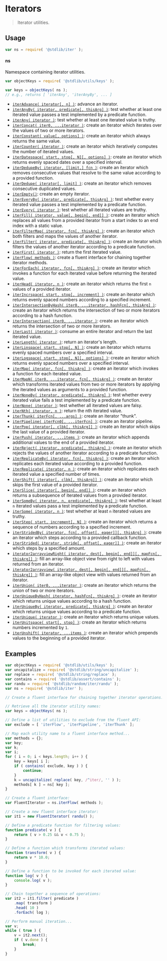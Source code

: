<!--

@license Apache-2.0

Copyright (c) 2018 The Stdlib Authors.

Licensed under the Apache License, Version 2.0 (the "License");
you may not use this file except in compliance with the License.
You may obtain a copy of the License at

   http://www.apache.org/licenses/LICENSE-2.0

Unless required by applicable law or agreed to in writing, software
distributed under the License is distributed on an "AS IS" BASIS,
WITHOUT WARRANTIES OR CONDITIONS OF ANY KIND, either express or implied.
See the License for the specific language governing permissions and
limitations under the License.

-->

# Iterators

> Iterator utilities.

<section class="usage">

## Usage

```javascript
var ns = require( '@stdlib/iter' );
```

#### ns

Namespace containing iterator utilities.

```javascript
var objectKeys = require( '@stdlib/utils/keys' );

var keys = objectKeys( ns );
// e.g., returns [ 'iterAny', 'iterAnyBy', ... ]
```

<!-- <toc pattern="*"> -->

<div class="namespace-toc">

-   <span class="signature">[`iterAdvance( iterator[, n] )`][@stdlib/iter/advance]</span><span class="delimiter">: </span><span class="description">advance an iterator.</span>
-   <span class="signature">[`iterAnyBy( iterator, predicate[, thisArg] )`][@stdlib/iter/any-by]</span><span class="delimiter">: </span><span class="description">test whether at least one iterated value passes a test implemented by a predicate function.</span>
-   <span class="signature">[`iterAny( iterator )`][@stdlib/iter/any]</span><span class="delimiter">: </span><span class="description">test whether at least one iterated value is truthy.</span>
-   <span class="signature">[`iterConcat( iter0, ...iterator )`][@stdlib/iter/concat]</span><span class="delimiter">: </span><span class="description">create an iterator which iterates over the values of two or more iterators.</span>
-   <span class="signature">[`iterConstant( value[, options] )`][@stdlib/iter/constant]</span><span class="delimiter">: </span><span class="description">create an iterator which always returns the same value.</span>
-   <span class="signature">[`iterCounter( iterator )`][@stdlib/iter/counter]</span><span class="delimiter">: </span><span class="description">create an iterator which iteratively computes the number of iterated values.</span>
-   <span class="signature">[`iterDatespace( start, stop[, N][, options] )`][@stdlib/iter/datespace]</span><span class="delimiter">: </span><span class="description">create an iterator which returns evenly spaced dates over a specified interval.</span>
-   <span class="signature">[`iterDedupeBy( iterator, [limit,] fcn )`][@stdlib/iter/dedupe-by]</span><span class="delimiter">: </span><span class="description">create an iterator which removes consecutive values that resolve to the same value according to a provided function.</span>
-   <span class="signature">[`iterDedupe( iterator[, limit] )`][@stdlib/iter/dedupe]</span><span class="delimiter">: </span><span class="description">create an iterator which removes consecutive duplicated values.</span>
-   <span class="signature">[`iterEmpty()`][@stdlib/iter/empty]</span><span class="delimiter">: </span><span class="description">create an empty iterator.</span>
-   <span class="signature">[`iterEveryBy( iterator, predicate[, thisArg] )`][@stdlib/iter/every-by]</span><span class="delimiter">: </span><span class="description">test whether every iterated value passes a test implemented by a predicate function.</span>
-   <span class="signature">[`iterEvery( iterator )`][@stdlib/iter/every]</span><span class="delimiter">: </span><span class="description">test whether all iterated values are truthy.</span>
-   <span class="signature">[`iterFill( iterator, value[, begin[, end]] )`][@stdlib/iter/fill]</span><span class="delimiter">: </span><span class="description">create an iterator which replaces all values from a provided iterator from a start index to an end index with a static value.</span>
-   <span class="signature">[`iterFilterMap( iterator, fcn[, thisArg] )`][@stdlib/iter/filter-map]</span><span class="delimiter">: </span><span class="description">create an iterator which both filters and maps the values of another iterator.</span>
-   <span class="signature">[`iterFilter( iterator, predicate[, thisArg] )`][@stdlib/iter/filter]</span><span class="delimiter">: </span><span class="description">create an iterator which filters the values of another iterator according to a predicate function.</span>
-   <span class="signature">[`iterFirst( iterator )`][@stdlib/iter/first]</span><span class="delimiter">: </span><span class="description">return the first iterated value.</span>
-   <span class="signature">[`iterFlow( methods )`][@stdlib/iter/flow]</span><span class="delimiter">: </span><span class="description">create a fluent interface for chaining together iterator methods.</span>
-   <span class="signature">[`iterForEach( iterator, fcn[, thisArg] )`][@stdlib/iter/for-each]</span><span class="delimiter">: </span><span class="description">create an iterator which invokes a function for each iterated value before returning the iterated value.</span>
-   <span class="signature">[`iterHead( iterator, n )`][@stdlib/iter/head]</span><span class="delimiter">: </span><span class="description">create an iterator which returns the first `n` values of a provided iterator.</span>
-   <span class="signature">[`iterIncrspace( start, stop[, increment] )`][@stdlib/iter/incrspace]</span><span class="delimiter">: </span><span class="description">create an iterator which returns evenly spaced numbers according to a specified increment.</span>
-   <span class="signature">[`iterIntersectionByHash( iter0, ...iterator, hashFcn[, thisArg] )`][@stdlib/iter/intersection-by-hash]</span><span class="delimiter">: </span><span class="description">create an iterator which returns the intersection of two or more iterators according to a hash function.</span>
-   <span class="signature">[`iterIntersection( iter0, ...iterator )`][@stdlib/iter/intersection]</span><span class="delimiter">: </span><span class="description">create an iterator which returns the intersection of two or more iterators.</span>
-   <span class="signature">[`iterLast( iterator )`][@stdlib/iter/last]</span><span class="delimiter">: </span><span class="description">consume an entire iterator and return the last iterated value.</span>
-   <span class="signature">[`iterLength( iterator )`][@stdlib/iter/length]</span><span class="delimiter">: </span><span class="description">return an iterator's length.</span>
-   <span class="signature">[`iterLinspace( start, stop[, N] )`][@stdlib/iter/linspace]</span><span class="delimiter">: </span><span class="description">create an iterator which returns evenly spaced numbers over a specified interval.</span>
-   <span class="signature">[`iterLogspace( start, stop[, N][, options] )`][@stdlib/iter/logspace]</span><span class="delimiter">: </span><span class="description">create an iterator which returns evenly spaced numbers over a specified interval.</span>
-   <span class="signature">[`iterMap( iterator, fcn[, thisArg] )`][@stdlib/iter/map]</span><span class="delimiter">: </span><span class="description">create an iterator which invokes a function for each iterated value.</span>
-   <span class="signature">[`iterMapN( iter0, ...iterator, fcn[, thisArg] )`][@stdlib/iter/mapn]</span><span class="delimiter">: </span><span class="description">create an iterator which transforms iterated values from two or more iterators by applying the iterated values as arguments to a provided function.</span>
-   <span class="signature">[`iterNoneBy( iterator, predicate[, thisArg] )`][@stdlib/iter/none-by]</span><span class="delimiter">: </span><span class="description">test whether every iterated value fails a test implemented by a predicate function.</span>
-   <span class="signature">[`iterNone( iterator )`][@stdlib/iter/none]</span><span class="delimiter">: </span><span class="description">test whether all iterated values are falsy.</span>
-   <span class="signature">[`iterNth( iterator, n )`][@stdlib/iter/nth]</span><span class="delimiter">: </span><span class="description">return the nth iterated value.</span>
-   <span class="signature">[`iterThunk( iterFcn[, ...args] )`][@stdlib/iter/pipeline-thunk]</span><span class="delimiter">: </span><span class="description">create an iterator "thunk".</span>
-   <span class="signature">[`iterPipeline( iterFcn0[, ...iterFcn] )`][@stdlib/iter/pipeline]</span><span class="delimiter">: </span><span class="description">create an iterator pipeline.</span>
-   <span class="signature">[`iterPop( iterator[, clbk[, thisArg]] )`][@stdlib/iter/pop]</span><span class="delimiter">: </span><span class="description">create an iterator which skips the last value of a provided iterator.</span>
-   <span class="signature">[`iterPush( iterator, ...items )`][@stdlib/iter/push]</span><span class="delimiter">: </span><span class="description">create an iterator which appends additional values to the end of a provided iterator.</span>
-   <span class="signature">[`iterReject( iterator, predicate[, thisArg] )`][@stdlib/iter/reject]</span><span class="delimiter">: </span><span class="description">create an iterator which rejects the values of another iterator according to a predicate function.</span>
-   <span class="signature">[`iterReplicateBy( iterator, fcn[, thisArg] )`][@stdlib/iter/replicate-by]</span><span class="delimiter">: </span><span class="description">create an iterator which replicates each iterated value according to a provided function.</span>
-   <span class="signature">[`iterReplicate( iterator, n )`][@stdlib/iter/replicate]</span><span class="delimiter">: </span><span class="description">create an iterator which replicates each iterated value a specified number of times.</span>
-   <span class="signature">[`iterShift( iterator[, clbk[, thisArg]] )`][@stdlib/iter/shift]</span><span class="delimiter">: </span><span class="description">create an iterator which skips the first value of a provided iterator.</span>
-   <span class="signature">[`iterSlice( iterator[, begin[, end]] )`][@stdlib/iter/slice]</span><span class="delimiter">: </span><span class="description">create an iterator which returns a subsequence of iterated values from a provided iterator.</span>
-   <span class="signature">[`iterSomeBy( iterator, n, predicate[, thisArg] )`][@stdlib/iter/some-by]</span><span class="delimiter">: </span><span class="description">test whether at least `n` iterated values pass a test implemented by a predicate function.</span>
-   <span class="signature">[`iterSome( iterator, n )`][@stdlib/iter/some]</span><span class="delimiter">: </span><span class="description">test whether at least `n` iterated values are truthy.</span>
-   <span class="signature">[`iterStep( start, increment[, N] )`][@stdlib/iter/step]</span><span class="delimiter">: </span><span class="description">create an iterator which returns a sequence of numbers according to a specified increment.</span>
-   <span class="signature">[`iterStridedBy( iterator, fcn[, offset[, eager]][, thisArg] )`][@stdlib/iter/strided-by]</span><span class="delimiter">: </span><span class="description">create an iterator which steps according to a provided callback function.</span>
-   <span class="signature">[`iterStrided( iterator, stride[, offset[, eager]] )`][@stdlib/iter/strided]</span><span class="delimiter">: </span><span class="description">create an iterator which steps by a specified amount.</span>
-   <span class="signature">[`iterator2arrayviewRight( iterator, dest[, begin[, end]][, mapFcn[, thisArg]] )`][@stdlib/iter/to-array-view-right]</span><span class="delimiter">: </span><span class="description">fill an array-like object view from right to left with values returned from an iterator.</span>
-   <span class="signature">[`iterator2arrayview( iterator, dest[, begin[, end]][, mapFcn[, thisArg]] )`][@stdlib/iter/to-array-view]</span><span class="delimiter">: </span><span class="description">fill an array-like object view with values returned from an iterator.</span>
-   <span class="signature">[`iterUnion( iter0, ...iterator )`][@stdlib/iter/union]</span><span class="delimiter">: </span><span class="description">create an iterator which returns the union of two or more iterators.</span>
-   <span class="signature">[`iterUniqueByHash( iterator, hashFcn[, thisArg] )`][@stdlib/iter/unique-by-hash]</span><span class="delimiter">: </span><span class="description">create an iterator which returns unique values according to a hash function.</span>
-   <span class="signature">[`iterUniqueBy( iterator, predicate[, thisArg] )`][@stdlib/iter/unique-by]</span><span class="delimiter">: </span><span class="description">create an iterator which returns unique values according to a predicate function.</span>
-   <span class="signature">[`iterUnique( iterator )`][@stdlib/iter/unique]</span><span class="delimiter">: </span><span class="description">create an iterator which returns unique values.</span>
-   <span class="signature">[`iterUnitspace( start[, stop] )`][@stdlib/iter/unitspace]</span><span class="delimiter">: </span><span class="description">create an iterator which returns numbers incremented by `1`.</span>
-   <span class="signature">[`iterUnshift( iterator, ...items )`][@stdlib/iter/unshift]</span><span class="delimiter">: </span><span class="description">create an iterator which prepends values to the beginning of a provided iterator.</span>

</div>

<!-- </toc> -->

</section>

<!-- /.usage -->

<section class="examples">

## Examples

<!-- eslint no-undef: "error" -->

```javascript
var objectKeys = require( '@stdlib/utils/keys' );
var uncapitalize = require( '@stdlib/string/uncapitalize' );
var replace = require( '@stdlib/string/replace' );
var contains = require( '@stdlib/assert/contains' );
var randu = require( '@stdlib/random/iter/randu' );
var ns = require( '@stdlib/iter' );

// Create a fluent interface for chaining together iterator operations...

// Retrieve all the iterator utility names:
var keys = objectKeys( ns );

// Define a list of utilities to exclude from the fluent API:
var exclude = [ 'iterFlow', 'iterPipeline', 'iterThunk' ];

// Map each utility name to a fluent interface method...
var methods = {};
var key;
var k;
var i;
for ( i = 0; i < keys.length; i++ ) {
    key = keys[ i ];
    if ( contains( exclude, key ) ) {
        continue;
    }
    k = uncapitalize( replace( key, /^iter/, '' ) );
    methods[ k ] = ns[ key ];
}

// Create a fluent interface:
var FluentIterator = ns.iterFlow( methods );

// Create a new fluent interface iterator:
var it1 = new FluentIterator( randu() );

// Define a predicate function for filtering values:
function predicate( v ) {
    return ( v > 0.25 && v < 0.75 );
}

// Define a function which transforms iterated values:
function transform( v ) {
    return v * 10.0;
}

// Define a function to be invoked for each iterated value:
function log( v ) {
    console.log( v );
}

// Chain together a sequence of operations:
var it2 = it1.filter( predicate )
    .map( transform )
    .head( 10 )
    .forEach( log );

// Perform manual iteration...
var v;
while ( true ) {
    v = it2.next();
    if ( v.done ) {
        break;
    }
}
```

</section>

<!-- /.examples -->

<!-- Section for related `stdlib` packages. Do not manually edit this section, as it is automatically populated. -->

<section class="related">

</section>

<!-- /.related -->

<!-- Section for all links. Make sure to keep an empty line after the `section` element and another before the `/section` close. -->

<section class="links">

<!-- <toc-links> -->

[@stdlib/iter/advance]: https://github.com/stdlib-js/stdlib/tree/develop/lib/node_modules/%40stdlib/iter/advance

[@stdlib/iter/any-by]: https://github.com/stdlib-js/stdlib/tree/develop/lib/node_modules/%40stdlib/iter/any-by

[@stdlib/iter/any]: https://github.com/stdlib-js/stdlib/tree/develop/lib/node_modules/%40stdlib/iter/any

[@stdlib/iter/concat]: https://github.com/stdlib-js/stdlib/tree/develop/lib/node_modules/%40stdlib/iter/concat

[@stdlib/iter/constant]: https://github.com/stdlib-js/stdlib/tree/develop/lib/node_modules/%40stdlib/iter/constant

[@stdlib/iter/counter]: https://github.com/stdlib-js/stdlib/tree/develop/lib/node_modules/%40stdlib/iter/counter

[@stdlib/iter/datespace]: https://github.com/stdlib-js/stdlib/tree/develop/lib/node_modules/%40stdlib/iter/datespace

[@stdlib/iter/dedupe-by]: https://github.com/stdlib-js/stdlib/tree/develop/lib/node_modules/%40stdlib/iter/dedupe-by

[@stdlib/iter/dedupe]: https://github.com/stdlib-js/stdlib/tree/develop/lib/node_modules/%40stdlib/iter/dedupe

[@stdlib/iter/empty]: https://github.com/stdlib-js/stdlib/tree/develop/lib/node_modules/%40stdlib/iter/empty

[@stdlib/iter/every-by]: https://github.com/stdlib-js/stdlib/tree/develop/lib/node_modules/%40stdlib/iter/every-by

[@stdlib/iter/every]: https://github.com/stdlib-js/stdlib/tree/develop/lib/node_modules/%40stdlib/iter/every

[@stdlib/iter/fill]: https://github.com/stdlib-js/stdlib/tree/develop/lib/node_modules/%40stdlib/iter/fill

[@stdlib/iter/filter-map]: https://github.com/stdlib-js/stdlib/tree/develop/lib/node_modules/%40stdlib/iter/filter-map

[@stdlib/iter/filter]: https://github.com/stdlib-js/stdlib/tree/develop/lib/node_modules/%40stdlib/iter/filter

[@stdlib/iter/first]: https://github.com/stdlib-js/stdlib/tree/develop/lib/node_modules/%40stdlib/iter/first

[@stdlib/iter/flow]: https://github.com/stdlib-js/stdlib/tree/develop/lib/node_modules/%40stdlib/iter/flow

[@stdlib/iter/for-each]: https://github.com/stdlib-js/stdlib/tree/develop/lib/node_modules/%40stdlib/iter/for-each

[@stdlib/iter/head]: https://github.com/stdlib-js/stdlib/tree/develop/lib/node_modules/%40stdlib/iter/head

[@stdlib/iter/incrspace]: https://github.com/stdlib-js/stdlib/tree/develop/lib/node_modules/%40stdlib/iter/incrspace

[@stdlib/iter/intersection-by-hash]: https://github.com/stdlib-js/stdlib/tree/develop/lib/node_modules/%40stdlib/iter/intersection-by-hash

[@stdlib/iter/intersection]: https://github.com/stdlib-js/stdlib/tree/develop/lib/node_modules/%40stdlib/iter/intersection

[@stdlib/iter/last]: https://github.com/stdlib-js/stdlib/tree/develop/lib/node_modules/%40stdlib/iter/last

[@stdlib/iter/length]: https://github.com/stdlib-js/stdlib/tree/develop/lib/node_modules/%40stdlib/iter/length

[@stdlib/iter/linspace]: https://github.com/stdlib-js/stdlib/tree/develop/lib/node_modules/%40stdlib/iter/linspace

[@stdlib/iter/logspace]: https://github.com/stdlib-js/stdlib/tree/develop/lib/node_modules/%40stdlib/iter/logspace

[@stdlib/iter/map]: https://github.com/stdlib-js/stdlib/tree/develop/lib/node_modules/%40stdlib/iter/map

[@stdlib/iter/mapn]: https://github.com/stdlib-js/stdlib/tree/develop/lib/node_modules/%40stdlib/iter/mapn

[@stdlib/iter/none-by]: https://github.com/stdlib-js/stdlib/tree/develop/lib/node_modules/%40stdlib/iter/none-by

[@stdlib/iter/none]: https://github.com/stdlib-js/stdlib/tree/develop/lib/node_modules/%40stdlib/iter/none

[@stdlib/iter/nth]: https://github.com/stdlib-js/stdlib/tree/develop/lib/node_modules/%40stdlib/iter/nth

[@stdlib/iter/pipeline-thunk]: https://github.com/stdlib-js/stdlib/tree/develop/lib/node_modules/%40stdlib/iter/pipeline-thunk

[@stdlib/iter/pipeline]: https://github.com/stdlib-js/stdlib/tree/develop/lib/node_modules/%40stdlib/iter/pipeline

[@stdlib/iter/pop]: https://github.com/stdlib-js/stdlib/tree/develop/lib/node_modules/%40stdlib/iter/pop

[@stdlib/iter/push]: https://github.com/stdlib-js/stdlib/tree/develop/lib/node_modules/%40stdlib/iter/push

[@stdlib/iter/reject]: https://github.com/stdlib-js/stdlib/tree/develop/lib/node_modules/%40stdlib/iter/reject

[@stdlib/iter/replicate-by]: https://github.com/stdlib-js/stdlib/tree/develop/lib/node_modules/%40stdlib/iter/replicate-by

[@stdlib/iter/replicate]: https://github.com/stdlib-js/stdlib/tree/develop/lib/node_modules/%40stdlib/iter/replicate

[@stdlib/iter/shift]: https://github.com/stdlib-js/stdlib/tree/develop/lib/node_modules/%40stdlib/iter/shift

[@stdlib/iter/slice]: https://github.com/stdlib-js/stdlib/tree/develop/lib/node_modules/%40stdlib/iter/slice

[@stdlib/iter/some-by]: https://github.com/stdlib-js/stdlib/tree/develop/lib/node_modules/%40stdlib/iter/some-by

[@stdlib/iter/some]: https://github.com/stdlib-js/stdlib/tree/develop/lib/node_modules/%40stdlib/iter/some

[@stdlib/iter/step]: https://github.com/stdlib-js/stdlib/tree/develop/lib/node_modules/%40stdlib/iter/step

[@stdlib/iter/strided-by]: https://github.com/stdlib-js/stdlib/tree/develop/lib/node_modules/%40stdlib/iter/strided-by

[@stdlib/iter/strided]: https://github.com/stdlib-js/stdlib/tree/develop/lib/node_modules/%40stdlib/iter/strided

[@stdlib/iter/to-array-view-right]: https://github.com/stdlib-js/stdlib/tree/develop/lib/node_modules/%40stdlib/iter/to-array-view-right

[@stdlib/iter/to-array-view]: https://github.com/stdlib-js/stdlib/tree/develop/lib/node_modules/%40stdlib/iter/to-array-view

[@stdlib/iter/union]: https://github.com/stdlib-js/stdlib/tree/develop/lib/node_modules/%40stdlib/iter/union

[@stdlib/iter/unique-by-hash]: https://github.com/stdlib-js/stdlib/tree/develop/lib/node_modules/%40stdlib/iter/unique-by-hash

[@stdlib/iter/unique-by]: https://github.com/stdlib-js/stdlib/tree/develop/lib/node_modules/%40stdlib/iter/unique-by

[@stdlib/iter/unique]: https://github.com/stdlib-js/stdlib/tree/develop/lib/node_modules/%40stdlib/iter/unique

[@stdlib/iter/unitspace]: https://github.com/stdlib-js/stdlib/tree/develop/lib/node_modules/%40stdlib/iter/unitspace

[@stdlib/iter/unshift]: https://github.com/stdlib-js/stdlib/tree/develop/lib/node_modules/%40stdlib/iter/unshift

<!-- </toc-links> -->

</section>

<!-- /.links -->
